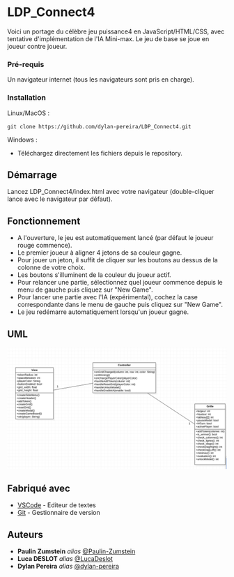 # LDP_Connect4

Voici un portage du célèbre jeu puissance4 en JavaScript/HTML/CSS, avec tentative d'implémentation de l'IA Mini-max. Le jeu de base se joue en joueur contre joueur.

### Pré-requis

Un navigateur internet (tous les navigateurs sont pris en charge).

### Installation

Linux/MacOS : 

````
git clone https://github.com/dylan-pereira/LDP_Connect4.git
````

Windows : 

- Téléchargez directement les fichiers depuis le repository.

## Démarrage

Lancez LDP_Connect4/index.html avec votre navigateur (double-cliquer lance avec le navigateur par défaut).

## Fonctionnement

- A l'ouverture, le jeu est automatiquement lancé (par défaut le joueur rouge commence).
- Le premier joueur à aligner 4 jetons de sa couleur gagne.
- Pour jouer un jeton, il suffit de cliquer sur les boutons au dessus de la colonne de votre choix.
- Les boutons s'illuminent de la couleur du joueur actif.
- Pour relancer une partie, sélectionnez quel joueur commence depuis le menu de gauche puis cliquez sur "New Game".
- Pour lancer une partie avec l'IA (expérimental), cochez la case correspondante dans le menu de gauche puis cliquez sur "New Game".
- Le jeu redémarre automatiquement lorsqu'un joueur gagne.

## UML 

![alt text](https://github.com/dylan-pereira/LDP_Connect4/blob/main/UML.png?raw=true)

## Fabriqué avec

* [VSCode](https://code.visualstudio.com/) - Editeur de textes
* [Git](https://git-scm.com/) - Gestionnaire de version

## Auteurs

* **Paulin Zumstein** _alias_ [@Paulin-Zumstein](https://github.com/Paulin-Zumstein)
* **Luca DESLOT** _alias_ [@LucaDeslot](https://github.com/LucaDeslot)
* **Dylan Pereira** _alias_ [@dylan-pereira](https://github.com/dylan-pereira)


